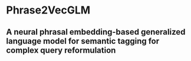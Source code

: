 # Phrase2VecGLM

## A neural phrasal embedding-based generalized language model for semantic tagging for complex query reformulation
